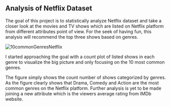 ## Analysis of Netflix Dataset

The goal of this project is to statistically analyze Netflix dataset and take a closer look at the movies and TV shows which are listed on Netflix platform from different attributes point of view. For the seek of having fun, this analysis will recommend the top three shows based on genres.

![10commonGenresNetflix](https://user-images.githubusercontent.com/32347958/142256396-3b0e488b-9973-4a62-91b6-f0f912f3a3fb.png)

I started approaching the goal with a count plot of listed shows in each genre to visualize the big picture and only focusing on the 10 most common genres.

The figure simply shows the count number of shows categorized by genres.
As the figure clearly shows that Drama, Comedy and Action are the most common genres on the Netflix platform. Further analysis is yet to be made joining a new attribute which is the viewers average rating from IMDb website.
